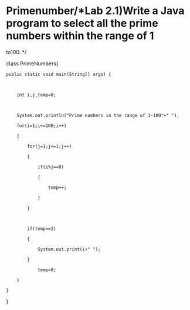 # Primenumber/*Lab 2.1)Write a Java program to select all the prime numbers within the range of 1 

to100. */

class PrimeNumbers{

	public static void main(String[] args) {		

    

        int i,j,temp=0;

    

        System.out.println("Prime numbers in the range of 1-100"+" ");

		for(i=1;i<=100;i++)

		{

			for(j=1;j<=i;j++)

			{

				if(i%j==0)

				{

					temp++;

				}

			}

      

			if(temp==2)

			{

				System.out.print(i+" ");

			}

				temp=0;

		}

	}

}
